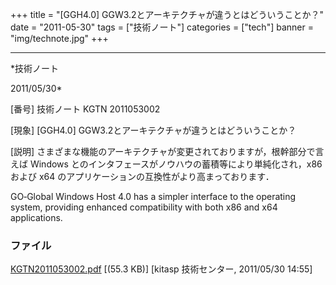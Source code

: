 ﻿+++
title = "[GGH4.0] GGW3.2とアーキテクチャが違うとはどういうことか？"
date = "2011-05-30"
tags = ["技術ノート"]
categories = ["tech"]
banner = "img/technote.jpg"
+++

-----------------------------------------------------------------------------------------------------------------------------

*技術ノート

2011/05/30*


[番号]
技術ノート KGTN 2011053002

[現象]
[GGH4.0] GGW3.2とアーキテクチャが違うとはどういうことか？

[説明]
さまざまな機能のアーキテクチャが変更されておりますが，根幹部分で言えば
Windows とのインタフェースがノウハウの蓄積等により単純化され，x86 および
x64 のアプリケーションの互換性がより高まっております．

GO‐Global Windows Host 4.0 has a simpler interface to the operating
system, providing enhanced compatibility with both x86 and x64
applications.


### ファイル

 
 


[KGTN2011053002.pdf](http://techreport.kitasp.net/attachments/download/570/KGTN2011053002.pdf)
 [(55.3 KB)] [kitasp 技術センター, 2011/05/30
14:55]


 


 

